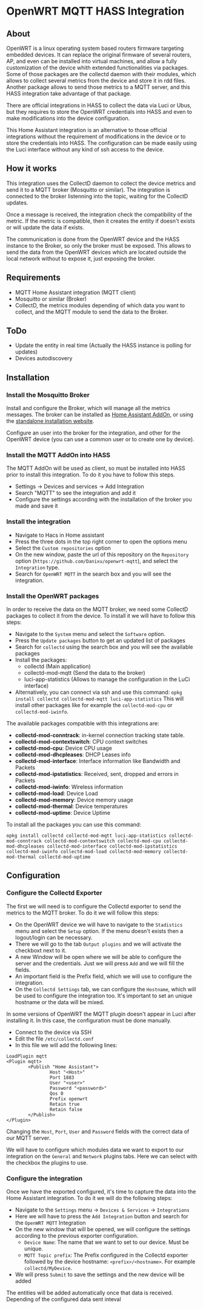 # OpenWRT MQTT HASS Integration

## About

OpenWRT is a linux operating system based routers firmware targeting embedded devices. It can replace the original firmware of several routers, AP, and even can be installed into virtual machines, and allow a fully customization of the device whith extended functionalities via packages. Some of those packages are the collectd daemon with their modules, which allows to collect several metrics from the device and store it in rdd files. Another package allows to send those metrics to a MQTT server, and this HASS integration take advantage of that package.

There are official integrations in HASS to collect the data via Luci or Ubus, but they requires to store the OpenWRT credentials into HASS and even to make modifications into the device configuration.

This Home Assistant integration is an alternative to those official integrations without the requirement of modifications in the device or to store the credentials into HASS. The configuration can be made easily using the Luci interface without any kind of ssh access to the device.

## How it works

This integration uses the CollectD daemon to collect the device metrics and send it to a MQTT broker (Mosquitto or similar). The integration is connected to the broker listenning into the topic, waiting for the CollectD updates.

Once a message is received, the integration check the compatibility of the metric. If the metric is compatible, then it creates the entity if doesn't exists or will update the data if exists.

The communication is done from the OpenWRT device and the HASS instance to the Broker, so only the broker must be exposed. This allows to send the data from the OpenWRT devices which are located outside the local network without to expose it, just exposing the broker.

## Requirements

* MQTT Home Assistant integration (MQTT client)
* Mosquitto or similar (Broker)
* CollectD, the metrics modules depending of which data you want to collect, and the MQTT module to send the data to the Broker.

## ToDo

* Update the entity in real time (Actually the HASS instance is polling for updates)
* Devices autodiscovery

## Installation

### Install the Mosquitto Broker

Install and configure the Broker, which will manage all the metrics messages. The broker can be installed as [Home Assistant AddOn](https://github.com/home-assistant/addons/blob/master/mosquitto/DOCS.md), or using the [standalone installation website](https://mosquitto.org/).

Configure an user into the broker for the integration, and other for the OpenWRT device (you can use a common user or to create one by device).

### Install the MQTT AddOn into HASS

The MQTT AddOn will be used as client, so must be installed into HASS prior to install this integration. To do it you have to follow this steps.

* Settings -> Devices and services -> Add Integration
* Search "MQTT" to see the integration and add it
* Configure the settings according with the installation of the broker you made and save it

### Install the integration

* Navigate to Hacs in Home assistant
* Press the three dots in the top right corner to open the options menu
* Select the `Custom repositories` option
* On the new window, paste the url of this repository on the `Repository` option (`https://github.com/Danixu/openwrt-mqtt`), and select the `Integration` type.
* Search for `OpenWRT MQTT` in the search box and you will see the integration.

### Install the OpenWRT packages

In order to receive the data on the MQTT broker, we need some CollectD packages to collect it from the device. To install it we will have to follow this steps:

* Navigate to the `System` menu and select the `Software` option.
* Press the `Update packages` button to get an updated list of packages
* Search for `collectd` using the search box and you will see the available packages
* Install the packages:
  * collectd (Main application)
  * collectd-mod-mqtt (Send the data to the broker)
  * luci-app-statistics (Allows to manage the configuration in the LuCi interface)
* Alternatively, you can connect via ssh and use this command:
  `opkg install collectd collectd-mod-mqtt luci-app-statistics`
  This will install other packages like for example the `collectd-mod-cpu` or `collectd-mod-iwinfo`.

The available packages compatible with this integrations are:
* **collectd-mod-conntrack**: in-kernel connection tracking state table.
* **collectd-mod-contextswitch**: CPU context switches
* **collectd-mod-cpu**: Device CPU usage
* **collectd-mod-dhcpleases**: DHCP Leases info
* **collectd-mod-interface**: Interface information like Bandwidth and Packets
* **collectd-mod-ipstatistics**: Received, sent, dropped and errors in Packets
* **collectd-mod-iwinfo**: Wireless information
* **collectd-mod-load**: Device Load
* **collectd-mod-memory**: Device memory usage 
* **collectd-mod-thermal**: Device temperatures
* **collectd-mod-uptime**: Device Uptime

To install all the packages you can use this command:

```
opkg install collectd collectd-mod-mqtt luci-app-statistics collectd-mod-conntrack collectd-mod-contextswitch collectd-mod-cpu collectd-mod-dhcpleases collectd-mod-interface collectd-mod-ipstatistics collectd-mod-iwinfo collectd-mod-load collectd-mod-memory collectd-mod-thermal collectd-mod-uptime
```

## Configuration

### Configure the Collectd Exporter

The first we will need is to configure the Collectd exporter to send the metrics to the MQTT broker. To do it we will follow this steps:

* On the OpenWRT device we will have to navigate to the `Stadistics` menu and select the `Setup` option. If the menu doesn't exists then a logout/login can be necessary.
* There we will go to the tab `Output plugins` and we will activate the checkboxt next to it.
* A new Window will be open where we will be able to configure the server and the credentials. Just we will press `Add` and we will fill the fields.
* An important field is the Prefix field, which we will use to configure the integration.
* On the `Collectd Settings` tab, we can configure the `Hostname`, which will be used to configure the integration too. It's important to set an unique hostname or the data will be mixed.

In some versions of OpenWRT the MQTT plugin doesn't appear in Luci after installing it. In this case, the configuration must be done manually.

* Connect to the device via SSH
* Edit the file `/etc/collectd.conf`
* In this file we will add the following lines:

```
LoadPlugin mqtt              
<Plugin mqtt>          
        <Publish "Home Assistant">
                Host "<Host>"
                Port 1883
                User "<user>"    
                Password "<password>"
                Qos 0    
                Prefix openwrt    
                Retain true                          
                Retain false
        </Publish>                
</Plugin> 
```

Changing the `Host`, `Port`, `User` and `Password` fields with the correct data of our MQTT server.



We will have to configure which modules data we want to export to our integration on the `General` and `Network` plugins tabs. Here we can select with the checkbox the plugins to use.

### Configure the integration

Once we have the exported configured, it's time to capture the data into the Home Assistant integration. To do it we will do the following steps:

* Navigate to the `Settings` menu -> `Devices & Services` -> `Integrations`
* Here we will have to press the `Add Integration` button and search for the `OpenWRT MQTT` Integration
* On the new window that will be opened, we will configure the settings according to the previous exporter configuration.
  * `Device Name`: The name that we want to set to our device. Must be unique.
  * `MQTT Topic prefix`: The Prefix configured in the Collectd exporter followed by the device hostname: `<prefix>/<hostname>`. For example `collectd/MyDevice`.
* We will press `Submit` to save the settings and the new device will be added

The entities will be added automatically once that data is received. Depending of the configured data sent inteval
